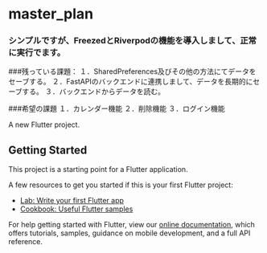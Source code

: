 # master_plan

### シンプルですが、FreezedとRiverpodの機能を導入しまして、正常に実行でます。

###残っている課題：
１．SharedPreferences及びその他の方法にてデータをセーブする。
２．FastAPIのバックエンドに連携しまして、データを長期的にセーブする。
３．バックエンドからデータを読む。

###希望の課題
１．カレンダー機能
２．削除機能
３．ログイン機能


A new Flutter project.

## Getting Started

This project is a starting point for a Flutter application.

A few resources to get you started if this is your first Flutter project:

- [Lab: Write your first Flutter app](https://flutter.dev/docs/get-started/codelab)
- [Cookbook: Useful Flutter samples](https://flutter.dev/docs/cookbook)

For help getting started with Flutter, view our
[online documentation](https://flutter.dev/docs), which offers tutorials,
samples, guidance on mobile development, and a full API reference.
